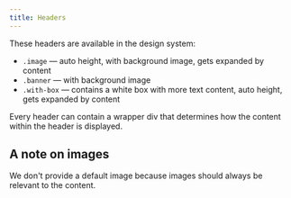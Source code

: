 ```yaml
---
title: Headers
---
```

<div class="jumpnav"></div>
These headers are available in the design system:

- `.image` — auto height, with background image, gets expanded by content
- `.banner` — with background image
- `.with-box` — contains a white box with more text content, auto height, gets expanded by content

Every header can contain a wrapper div that determines how the content within the header is displayed.

## A note on images
We don't provide a default image because images should always be relevant to the content.